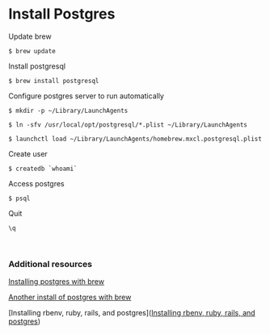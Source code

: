 # Install Postgres

Update brew

```
$ brew update
```

Install postgresql

```
$ brew install postgresql
```

Configure postgres server to run automatically

```
$ mkdir -p ~/Library/LaunchAgents
```

```
$ ln -sfv /usr/local/opt/postgresql/*.plist ~/Library/LaunchAgents
```

```
$ launchctl load ~/Library/LaunchAgents/homebrew.mxcl.postgresql.plist
```

Create user

```
$ createdb `whoami`
```

Access postgres

```
$ psql
```

Quit

```
\q
```



<br>



### Additional resources

[Installing postgres with brew](http://exponential.io/blog/2015/02/21/install-postgresql-on-mac-os-x-via-brew/)

[Another install of postgres with brew](https://gist.github.com/sgnl/609557ebacd3378f3b72)


[Installing rbenv, ruby, rails, and postgres]([Installing rbenv, ruby, rails, and postgres](https://gorails.com/setup/osx/10.12-sierra))